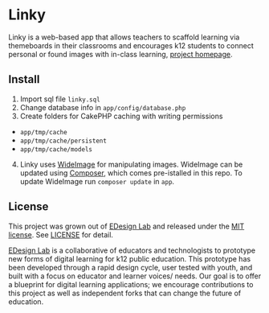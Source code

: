 Linky
==========

Linky is a web-based app that allows teachers to scaffold learning via themeboards in their classrooms and encourages k12 students to connect personal or found images with in-class learning, [project homepage](http://edesignlabs.org/prototypes/linky/).

## Install

1. Import sql file `linky.sql`
2. Change database info in `app/config/database.php`
3. Create folders for CakePHP caching with writing permissions
  * `app/tmp/cache`
  * `app/tmp/cache/persistent`
  * `app/tmp/cache/models`
4. Linky uses [WideImage](https://packagist.org/packages/smottt/wideimage) for manipulating images. WideImage can be updated using [Composer](http://getcomposer.org/doc/00-intro.md), which comes pre-istalled in this repo. To update WideImage run `composer update` in `app`.

## License

This project was grown out of [EDesign Lab](http://edesignlabs.org) and released under the [MIT license](http://opensource.org/licenses/MIT). See [LICENSE](https://github.com/EDesignLabs/themeboard/tree/master/LICENSE) for detail.

[EDesign Lab](http://edesignlabs.org) is a collaborative of educators and technologists to prototype new forms of digital learning for k12 public education.  This prototype has been developed through a rapid design cycle, user tested with youth, and built with a focus on educator and learner voices/ needs.  Our goal is to offer a blueprint for digital learning 
applications; we encourage contributions to this project as well as independent forks that can change the future of education.
